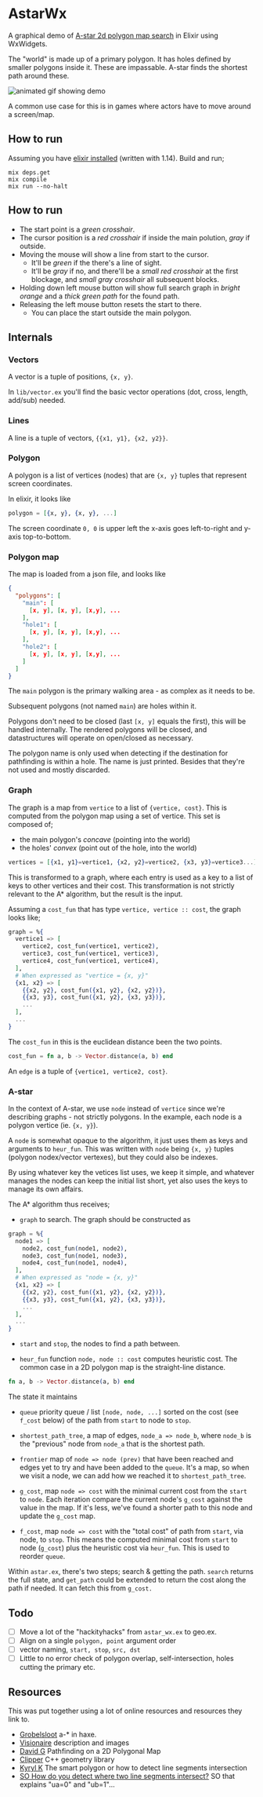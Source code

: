 # AstarWx

A graphical demo of
[A-star 2d polygon map search](https://en.wikipedia.org/wiki/A*_search_algorithm)
in Elixir using WxWidgets.

The "world" is made up of a primary polygon. It has holes defined by
smaller polygons inside it. These are impassable. A-star finds the shortest path around these.

![animated gif showing demo](/images/a-star-sample.gif?raw=true "A-star demo")

A common use case for this is in games where actors have to move around a screen/map.

## How to run

Assuming you have
[elixir installed](https://elixir-lang.org/install.html) (written with
1.14). Build and run;

```
mix deps.get
mix compile
mix run --no-halt
```
## How to run


* The start point is a *green crosshair*.
* The cursor position is a *red crosshair* if inside the main polution, *gray* if outside.
* Moving the mouse will show a line from start to the cursor.
  * It'll be *green* if the there's a line of sight.
  * It'll be *gray* if no, and there'll be a *small red crosshair* at
    the first blockage, and *small gray crosshair* all subsequent
    blocks.
* Holding down left mouse button will show full search graph in
  *bright orange* and a *thick green path* for the found path.
* Releasing the left mouse button resets the start to there.
  * You can place the start outside the main polygon.

## Internals

### Vectors

A vector is a tuple of positions, `{x, y}`.

In `lib/vector.ex` you'll find the basic vector operations (dot,
cross, length, add/sub) needed.

### Lines

A line is a tuple of vectors, `{{x1, y1}, {x2, y2}}`.

### Polygon

A polygon is a list of vertices (nodes) that are `{x, y}` tuples that
represent screen coordinates.

In elixir, it looks like

```elixir
polygon = [{x, y}, {x, y}, ...]
```

The screen coordinate `0, 0` is upper left the x-axis goes
left-to-right and y-axis top-to-bottom.

### Polygon map

The map is loaded from a json file, and looks like

```json
{
  "polygons": [
    "main": [
      [x, y], [x, y], [x,y], ...
    ],
    "hole1": [
      [x, y], [x, y], [x,y], ...
    ],
    "hole2": [
      [x, y], [x, y], [x,y], ...
    ]
  ]
}
```

The `main` polygon is the primary walking area - as complex as it
needs to be.

Subsequent polygons (not named `main`) are holes within it.

Polygons don't need to be closed (last `[x, y]` equals the first),
this will be handled internally. The rendered polygons will be closed,
and datastructures will operate on open/closed as necessary.

The polygon name is only used when detecting if the destination for
pathfinding is within a hole. The name is just printed. Besides that
they're not used and mostly discarded.

### Graph

The graph is a map from `vertice` to a list of `{vertice, cost}`. This
is computed from the polygon map using a set of vertice. This set is
composed of;

* the main polygon's *concave*  (pointing into the world)
* the holes' *convex* (point out of the hole, into the world)


```elixir
vertices = [{x1, y1}=vertice1, {x2, y2}=vertice2, {x3, y3}=vertice3...]
```

This is transformed to a graph, where each entry is used as a key to a
list of keys to other vertices and their cost. This transformation is
not strictly relevant to the A* algorithm, but the result is the
input.

Assuming a `cost_fun` that has type `vertice, vertice :: cost`, the graph looks like;

```elixir
graph = %{
  vertice1 => [
    vertice2, cost_fun(vertice1, vertice2),
    vertice3, cost_fun(vertice1, vertice3),
    vertice4, cost_fun(vertice1, vertice4),
  ],
  # When expressed as "vertice = {x, y}"
  {x1, x2} => [
    {{x2, y2}, cost_fun({x1, y2}, {x2, y2})},
    {{x3, y3}, cost_fun({x1, y2}, {x3, y3})},
    ...
  ],
  ...
}
```

The `cost_fun` in this is the euclidean distance been the two points.

```elixir
cost_fun = fn a, b -> Vector.distance(a, b) end
```

An `edge` is a tuple of `{vertice1, vertice2, cost}`.


### A-star

In the context of A-star, we use `node` instead of `vertice` since we're
describing graphs - not strictly polygons. In the example, each node
is a polygon vertice (ie. `{x, y}`).

A `node` is somewhat opaque to the algorithm, it just uses them as
keys and arguments to `heur_fun`. This was written with `node` being
`{x, y}` tuples (polygon nodex/vector vertexes), but they could also be
indexes.

By using whatever key the vetices list uses, we keep it simple, and
whatever manages the nodes can keep the initial list short, yet
also uses the keys to manage its own affairs.

The A* algorithm thus receives;

* `graph` to search. The graph should be constructed as

```elixir
graph = %{
  node1 => [
    node2, cost_fun(node1, node2),
    node3, cost_fun(node1, node3),
    node4, cost_fun(node1, node4),
  ],
  # When expressed as "node = {x, y}"
  {x1, x2} => [
    {{x2, y2}, cost_fun({x1, y2}, {x2, y2})},
    {{x3, y3}, cost_fun({x1, y2}, {x3, y3})},
    ...
  ],
  ...
}
```

* `start` and `stop`, the nodes to find a path between.

* `heur_fun` function `node, node :: cost` computes heuristic
  cost. The common case in a 2D polygon map is the straight-line
  distance.

```elixir
fn a, b -> Vector.distance(a, b) end
```

The state it maintains

* `queue` priority queue / list `[node, node, ...]` sorted on
  the cost (see `f_cost` below) of the path from `start` to node to
  `stop`.

* `shortest_path_tree`, a map of edges, `node_a => node_b`,
  where `node_b` is the "previous" node from `node_a` that is
  the shortest path.

* `frontier` map of `node => node (prev)` that have been reached
  and edges yet to try and have been added to the `queue`. It's a map,
  so when we visit a node, we can add how we reached it to
  `shortest_path_tree`.

* `g_cost`, map `node => cost` with the minimal current cost from
  the `start` to `node`. Each iteration compare the current
  node's `g_cost` against the value in the map. If it's less, we've
  found a shorter path to this node and update the `g_cost` map.

* `f_cost`, map `node => cost` with the "total cost" of path from
  `start`, via node, to `stop`. This means the computed minimal
  cost from `start` to node (`g_cost`) plus the heuristic cost via
  `heur_fun`. This is used to reorder `queue`.

Within `astar.ex`, there's two steps; search & getting the
path. `search` returns the full state, and `get_path` could be
extended to return the cost along the path if needed. It can fetch
this from `g_cost.`

## Todo

- [ ] Move a lot of the "hackityhacks" from `astar_wx.ex` to geo.ex.
- [ ] Align on a single `polygon, point` argument order
- [ ] vector naming, `start, stop`, `src, dst`
- [ ] Little to no error check of polygon overlap, self-intersection, holes cutting the primary etc.

## Resources

This was put together using a lot of online resources and resources they link to.

* [Grobelsloot](https://github.com/MicUurloon/AdventurePathfinding/tree/master) a-* in haxe.
* [Visionaire](https://wiki.visionaire-tracker.net/wiki/Scenes_and_Objects) description and images
* [David G](https://www.david-gouveia.com/pathfinding-on-a-2d-polygonal-map) Pathfinding on a 2D Polygonal Map
* [Clipper](https://sourceforge.net/p/polyclipping/code/HEAD/tree/trunk/cpp/clipper.hpp) C++ geometry library
* [Kyryl K](https://khorbushko.github.io/article/2021/07/15/the-area-polygon-or-how-to-detect-line-segments-intersection.html) The smart polygon or how to detect line segments intersection
* [SO How do you detect where two line segments intersect?](https://stackoverflow.com/questions/563198/how-do-you-detect-where-two-line-segments-intersect) SO that explains "ua=0" and "ub=1"...
